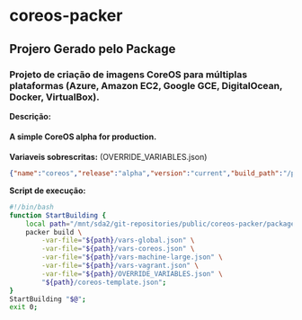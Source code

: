 # coreos-packer
## Projero Gerado pelo Package
   
### Projeto de criação de imagens CoreOS para múltiplas plataformas (Azure, Amazon EC2, Google GCE, DigitalOcean, Docker, VirtualBox).   
   
**Descrição:**
#### A simple CoreOS alpha for production. 
   
**Variaveis sobrescritas:** (OVERRIDE_VARIABLES.json)
```json
{"name":"coreos","release":"alpha","version":"current","build_path":"/packages/coreos-alpha-packer","vagrant_box":"coreos-alpha-packer.box"}
```   
   
**Script de execução:**
```bash
#!/bin/bash
function StartBuilding {
    local path="/mnt/sda2/git-repositories/public/coreos-packer/packages/coreos-alpha-packer/packer-template";
    packer build \
		-var-file="${path}/vars-global.json" \
		-var-file="${path}/vars-coreos.json" \
		-var-file="${path}/vars-machine-large.json" \
		-var-file="${path}/vars-vagrant.json" \
        -var-file="${path}/OVERRIDE_VARIABLES.json" \
        "${path}/coreos-template.json";
}
StartBuilding "$@";
exit 0;
```   
   
